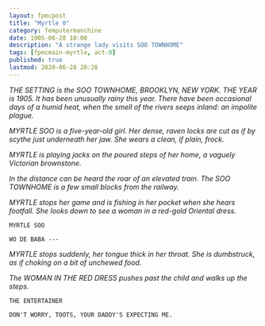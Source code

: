 ```yaml
---
layout: fpmcpost 
title: "Myrtle 0" 
category: femputermanchine 
date: 1905-06-28 10:00 
description: "A strange lady visits SOO TOWNHOME" 
tags: [fpmcmain-myrtle, act-0] 
published: true 
lastmod: 2020-06-28 20:28 
---
```


<i>THE SETTING is the SOO TOWNHOME, BROOKLYN, NEW YORK. THE YEAR is 1905. It has been unusually rainy this year. There have been occasional days of a humid heat, when the smell of the rivers seeps inland: an impolite plague.</i>

<i>MYRTLE SOO is a five-year-old girl. Her dense, raven locks are cut as if by scythe just underneath her jaw. She wears a clean, if plain, frock.</i>

<i>MYRTLE is playing jacks on the poured steps of her home, a vaguely Victorian brownstone.</i>

<i>In the distance can be heard the roar of an elevated train. The SOO TOWNHOME is a few small blocks from the railway.</i>

<i>MYRTLE stops her game and is fishing in her pocket when she hears footfall. She looks down to see a woman in a red-gold Oriental dress.</i>

```
MYRTLE SOO 

WO DE BABA ---
```

<i>MYRTLE stops suddenly, her tongue thick in her throat. She is dumbstruck, as if choking on a bit of unchewed food.</i>

<i>The WOMAN IN THE RED DRESS pushes past the child and walks up the steps.</i>

```
THE ENTERTAINER

DON'T WORRY, TOOTS, YOUR DADDY'S EXPECTING ME.
```
